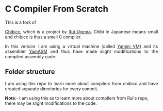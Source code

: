 # C Compiler From Scratch

This is a fork of <p align="justify"><a href="https://github.com/rui314/chibicc">Chibicc</a>, which is a project by <a href="https://github.com/rui314/">Rui Uyema</a>. Chibi in Japanese means small and chibicc is thus a small C compiler.</p>

<p align="justify">In this version I am using a virtual machine (called <a href="https://github.com/yamini-vm/yamini">Yamini VM</a>) and its assembler <a href="https://github.com/yamini-vm/yamasm">YamASM</a> and thus have made slight modifications to the compiled assembly code.</p>

## Folder structure

<p align="justify">I am using this repo to learn more about compilers from chibicc and have created separate directories for every commit.</p> 

**Note**:- I am using this as to learn more about compilers from Rui's repo, there may be slight modifications to the code.